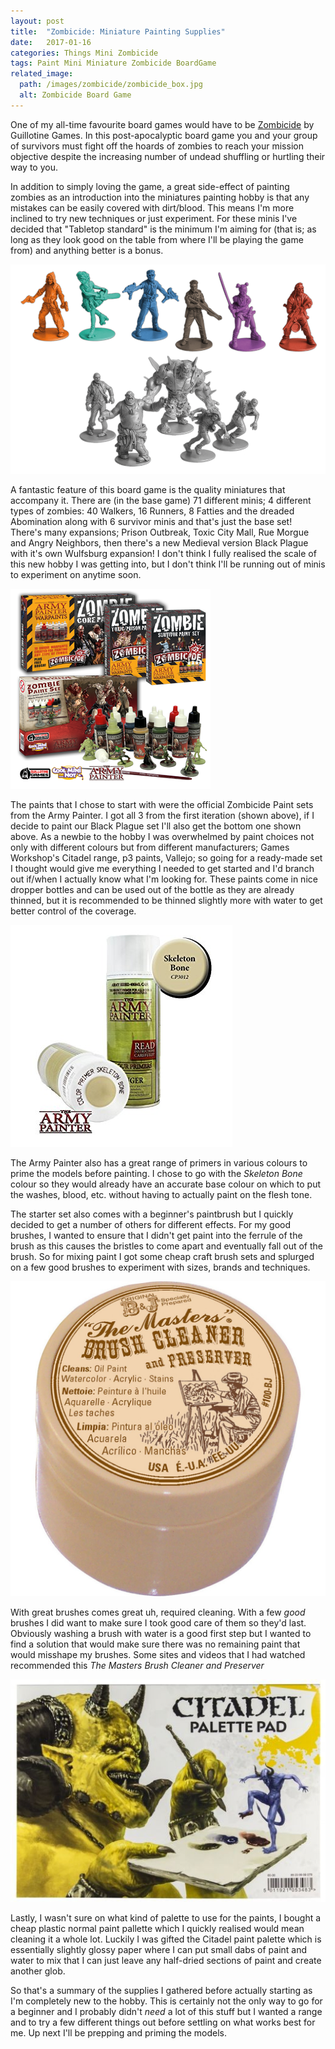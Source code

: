 ```yaml
---
layout: post
title:  "Zombicide: Miniature Painting Supplies"
date:   2017-01-16
categories: Things Mini Zombicide
tags: Paint Mini Miniature Zombicide BoardGame
related_image: 
  path: /images/zombicide/zombicide_box.jpg
  alt: Zombicide Board Game
---
```


One of my all-time favourite board games would have to be [Zombicide](https://zombicide.com/en/) by Guillotine Games. In this post-apocalyptic board game you and your group of survivors must fight off the hoards of zombies to reach your mission objective despite the increasing number of undead shuffling or hurtling their way to you. 

<!--more-->

In addition to simply loving the game, a great side-effect of painting zombies as an introduction into the miniatures painting hobby is that any mistakes can be easily covered with dirt/blood. This means I'm more inclined to try new techniques or just experiment. For these minis I've decided that "Tabletop standard" is the minimum I'm aiming for (that is; as long as they look good on the table from where I'll be playing the game from) and anything better is a bonus.

![Zombicide Miniatures](/images/zombicide/zombicide_minis.png)

A fantastic feature of this board game is the quality miniatures that accompany it. There are (in the base game) 71 different minis; 4 different types of zombies: 40 Walkers, 16 Runners, 8 Fatties and the dreaded Abomination along with 6 survivor minis and that's just the base set! There's many expansions; Prison Outbreak, Toxic City Mall, Rue Morgue and Angry Neighbors, then there's a new Medieval version Black Plague with it's own Wulfsburg expansion! I don't think I fully realised the scale of this new hobby I was getting into, but I don't think I'll be running out of minis to experiment on anytime soon.

![The Army Painter: Zombicide](/images/zombicide/all_zombicide_paints.png)

The paints that I chose to start with were the official Zombicide Paint sets from the Army Painter. I got all 3 from the first iteration (shown above), if I decide to paint our Black Plague set I'll also get the bottom one shown above. As a newbie to the hobby I was overwhelmed by paint choices not only with different colours but from different manufacturers; Games Workshop's Citadel range, p3 paints, Vallejo; so going for a ready-made set I thought would give me everything I needed to get started and I'd branch out if/when I actually know what I'm looking for. These paints come in nice dropper bottles and can be used out of the bottle as they are already thinned, but it is recommended to be thinned slightly more with water to get better control of the coverage. 

![The Army Painter: Skeleton Bone](/images/zombicide/primer.jpg)

The Army Painter also has a great range of primers in various colours to prime the models before painting. I chose to go with the _Skeleton Bone_ colour so they would already have an accurate base colour on which to put the washes, blood, etc. without having to actually paint on the flesh tone.

The starter set also comes with a beginner's paintbrush but I quickly decided to get a number of others for different effects. For my good brushes, I wanted to ensure that I didn't get paint into the ferrule of the brush as this causes the bristles to come apart and eventually fall out of the brush. So for mixing paint I got some cheap craft brush sets and splurged on a few good brushes to experiment with sizes, brands and techniques.

![The Masters Brush Cleaner and Preserver](/images/zombicide/brush_cleaner.jpg)

With great brushes comes great uh, required cleaning. With a few *good* brushes I did want to make sure I took good care of them so they'd last. Obviously washing a brush with water is a good first step but I wanted to find a solution that would make sure there was no remaining paint that would misshape my brushes. Some sites and videos that I had watched recommended this _The Masters Brush Cleaner and Preserver_

![Citadel Palette Pad](/images/zombicide/citadel_palette_pad.jpg)

Lastly, I wasn't sure on what kind of palette to use for the paints, I bought a cheap plastic normal paint pallette which I quickly realised would mean cleaning it a whole lot. Luckily I was gifted the Citadel paint palette which is essentially slightly glossy paper where I can put small dabs of paint and water to mix that I can just leave any half-dried sections of paint and create another glob.

So that's a summary of the supplies I gathered before actually starting as I'm completely new to the hobby. This is certainly not the only way to go for a beginner and I probably didn't *need* a lot of this stuff but I wanted a range and to try a few different things out before settling on what works best for me. Up next I'll be prepping and priming the models.

